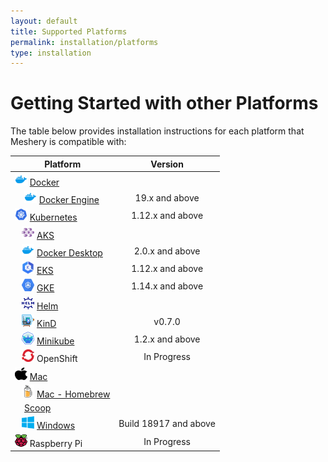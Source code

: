 ```yaml
---
layout: default
title: Supported Platforms
permalink: installation/platforms
type: installation
---
```


# Getting Started with other Platforms<a name="compatibility-matrix"></a>

The table below provides installation instructions for each platform that Meshery is compatible with:

| Platform                                                                                                                                              |        Version        |
| ----------------------------------------------------------------------------------------------------------------------------------------------------- | :-------------------: |
| <img src="/docs/assets/img/platforms/docker.svg" width="20" height="20" /> [Docker](/docs/installation/platforms/docker)                              |                       |
| &nbsp;&nbsp;&nbsp; <img src="/docs/assets/img/platforms/docker.svg" width="20" height="20" /> [Docker Engine](/docs/installation/platforms/docker)    |    19.x and above     |
| <img src="/docs/assets/img/platforms/kubernetes.svg" width="20" height="20" /> [Kubernetes](/docs/installation/platforms/kubernetes)                  |   1.12.x and above    |
| &nbsp;&nbsp;&nbsp;<img src="/docs/assets/img/platforms/aks.svg" width="20" height="20" /> [AKS](/docs/installation/platforms/aks)                     |                       |
| &nbsp;&nbsp;&nbsp;<img src="/docs/assets/img/platforms/docker.svg" width="20" height="20" /> [Docker Desktop](/docs/installation/platforms/docker)    |    2.0.x and above    |
| &nbsp;&nbsp;&nbsp;<img src="/docs/assets/img/platforms/eks.png" width="20" height="20" /> [EKS](/docs/installation/platforms/eks)                     |   1.12.x and above    |
| &nbsp;&nbsp;&nbsp;<img src="/docs/assets/img/platforms/gke.png" width="20" height="20" /> [GKE](/docs/installation/platforms/gke)                     |   1.14.x and above    |
| &nbsp;&nbsp;&nbsp;<img src="/docs/assets/img/platforms/helm.svg" width="20" height="20" /> [Helm](/docs/installation/platforms/kubernetes#using-helm) |                       |
| &nbsp;&nbsp;&nbsp;<img src="/docs/assets/img/platforms/kind.png" width="20" height="20" /> [KinD](/docs/installation/platforms/kind)                  |        v0.7.0         |
| &nbsp;&nbsp;&nbsp;<img src="/docs/assets/img/platforms/minikube.png" width="20" height="20" /> [Minikube](/docs/installation/platforms/minikube)      |    1.2.x and above    |
| &nbsp;&nbsp;&nbsp;<img src="/docs/assets/img/platforms/openshift.svg" width="20" height="20" /> OpenShift                                             |      In Progress      |
| <img src="/docs/assets/img/platforms/apple.svg" width="20" height="20" vertical-align="middle" /> [Mac](/docs/installation#mac-or-linux)              |                       |
| &nbsp;&nbsp;&nbsp;<img src="/docs/assets/img/platforms/homebrew.png" width="20" height="20" /> [Mac - Homebrew](/docs/installation#mac-or-linux)      |                       |
| &nbsp;&nbsp;&nbsp; [Scoop](/docs/installation#windows)                                                                                                |                       |
| &nbsp;&nbsp;&nbsp;<img src="/docs/assets/img/platforms/wsl2.png" width="20" height="20" /> [Windows](/docs/installation/platforms/windows)                  | Build 18917 and above |
| <img src="/docs/assets/img/platforms/raspberry-pi.png" width="20" height="20" /> Raspberry Pi                                                         |      In Progress      |
